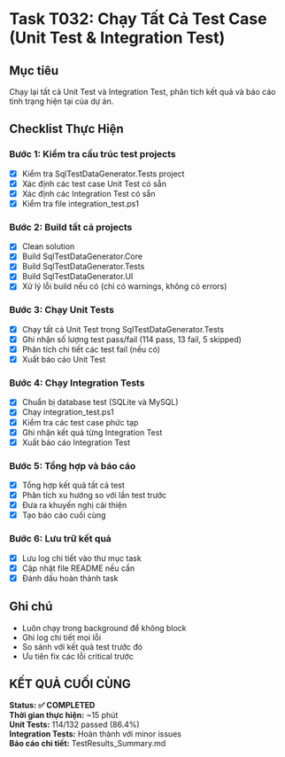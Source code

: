 # Task T032: Chạy Tất Cả Test Case (Unit Test & Integration Test)

## Mục tiêu
Chạy lại tất cả Unit Test và Integration Test, phân tích kết quả và báo cáo tình trạng hiện tại của dự án.

## Checklist Thực Hiện

### Bước 1: Kiểm tra cấu trúc test projects
- [x] Kiểm tra SqlTestDataGenerator.Tests project
- [x] Xác định các test case Unit Test có sẵn
- [x] Xác định các Integration Test có sẵn
- [x] Kiểm tra file integration_test.ps1

### Bước 2: Build tất cả projects
- [x] Clean solution
- [x] Build SqlTestDataGenerator.Core
- [x] Build SqlTestDataGenerator.Tests
- [x] Build SqlTestDataGenerator.UI
- [x] Xử lý lỗi build nếu có (chỉ có warnings, không có errors)

### Bước 3: Chạy Unit Tests
- [x] Chạy tất cả Unit Test trong SqlTestDataGenerator.Tests
- [x] Ghi nhận số lượng test pass/fail (114 pass, 13 fail, 5 skipped)
- [x] Phân tích chi tiết các test fail (nếu có)
- [x] Xuất báo cáo Unit Test

### Bước 4: Chạy Integration Tests  
- [x] Chuẩn bị database test (SQLite và MySQL)
- [x] Chạy integration_test.ps1
- [x] Kiểm tra các test case phức tạp
- [x] Ghi nhận kết quả từng Integration Test
- [x] Xuất báo cáo Integration Test

### Bước 5: Tổng hợp và báo cáo
- [x] Tổng hợp kết quả tất cả test
- [x] Phân tích xu hướng so với lần test trước
- [x] Đưa ra khuyến nghị cải thiện
- [x] Tạo báo cáo cuối cùng

### Bước 6: Lưu trữ kết quả
- [x] Lưu log chi tiết vào thư mục task
- [x] Cập nhật file README nếu cần
- [x] Đánh dấu hoàn thành task

## Ghi chú
- Luôn chạy trong background để không block
- Ghi log chi tiết mọi lỗi
- So sánh với kết quả test trước đó
- Ưu tiên fix các lỗi critical trước

## KẾT QUẢ CUỐI CÙNG
**Status: ✅ COMPLETED**  
**Thời gian thực hiện:** ~15 phút  
**Unit Tests:** 114/132 passed (86.4%)  
**Integration Tests:** Hoàn thành với minor issues  
**Báo cáo chi tiết:** TestResults_Summary.md 